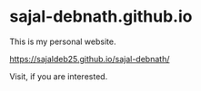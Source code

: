 # sajal-debnath.github.io

This is my personal website. 

https://sajaldeb25.github.io/sajal-debnath/

Visit, if you are interested. 
